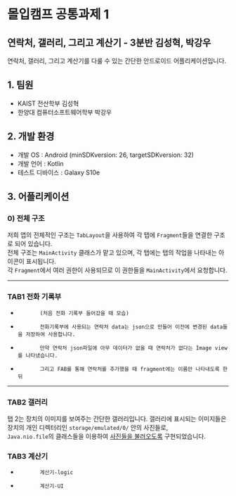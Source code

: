 # 몰입캠프 공통과제 1
## 연락처, 갤러리, 그리고 계산기 - 3분반 김성혁, 박강우

연락처, 갤러리, 그리고 계산기를 다룰 수 있는 간단한 안드로이드 어플리케이션입니다.

## 1. 팀원
*    KAIST 전산학부 김성혁
*    한양대 컴퓨터소프트웨어학부 박강우

## 2. 개발 환경
* 개발 OS : Android (minSDKversion: 26, targetSDKversion: 32)
* 개발 언어 : Kotlin
* 테스트 디바이스 : Galaxy S10e

## 3. 어플리케이션
###     0) 전체 구조
저희 앱의 전체적인 구조는 ```TabLayout```을 사용하여 각 탭에 ```Fragment```들을 연결한 구조로 되어 있습니다.   
전체 구조는 ```MainActivity``` 클래스가 맡고 있으며, 각 탭에는 탭의 작업을 나타내는 아이콘이 표시됩니다.   
각 ```Fragment```에서 여러 권한이 사용되므로 이 권한들을 ```MainActivity```에서 요청합니다.

***
###     TAB1 전화 기록부
*            (처음 전화 기록부 들어갔을 때 모습)
*            전화기록부에 사용되는 연락처 data는 json으로 만들어 이전에 변경된 data들을 저장하여 사용합니다.
*            만약 연락처 json파일에 아무 데이터가 없을 때 연락처가 없다는 Image view를 나타냈습니다.
*            그리고 FAB를 통해 연락처를 추가했을 때 fragment에는 이름만 나타내도록 한 뒤 

***
###     TAB2 갤러리
탭 2는 장치의 이미지를 보여주는 간단한 갤러리입니다.
갤러리에 표시되는 이미지들은 장치의 개인 디렉터리인 ```storage/emulated/0/``` 안의 사진들로,   
```Java.nio.file```의 클래스들을 이용하여 [사진들을 불러오도록](https://github.com/glacya/mol12345/blob/master/app/src/main/java/com/example/mol12345/Fragment02.kt#L49-72) 구현되었습니다.


###     TAB3 계산기
*            계산기-logic
*            계산기-UI
